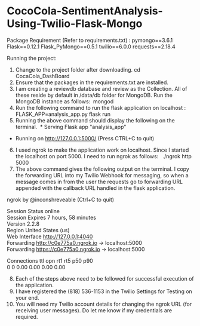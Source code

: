 # CocoCola-SentimentAnalysis-Using-Twilio-Flask-Mongo

Package Requirement (Refer to requirements.txt) :
pymongo==3.6.1
Flask==0.12.1
Flask_PyMongo==0.5.1
twilio==6.0.0
requests==2.18.4

Running the project:

1.	Change to the project folder after downloading. 
cd CocaCola_DashBoard
2.	Ensure that the packages in the requirements.txt are installed.
3.	I am creating a reviewdb database and review as the Collection. All of these reside by default in /data/db folder for MongoDB. Run the MongoDB instance as follows:    	mongod
4.	Run the following command to run the flask application on localhost :        FLASK_APP=analysis_app.py flask run  
5.	Running the above command should display the following on the terminal.  * Serving Flask app "analysis_app"
* Running on http://127.0.0.1:5000/ (Press CTRL+C to quit)
6.	I used ngrok to make the application work on localhost. Since I started the localhost on port 5000. I need to run ngrok as follows:   ./ngrok http 5000
7.	The above command gives the following output on the terminal. I copy the forwarding URL into my Twilio Webhook for messaging, so when a message comes in from the user the requests go to  forwarding URL appended with the callback URL handled in the flask application.  

ngrok by @inconshreveable                                         (Ctrl+C to quit)
                                                                                  
Session Status                online                                              
Session Expires               7 hours, 58 minutes                                 
Version                       2.2.8                                               
Region                        United States (us)                                  
Web Interface                 http://127.0.0.1:4040                               
Forwarding                    http://c0e775a0.ngrok.io -> localhost:5000          
Forwarding                    https://c0e775a0.ngrok.io -> localhost:5000         
                                                                                  
Connections                   ttl     opn     rt1     rt5     p50     p90         
                              0       0       0.00    0.00    0.00    0.00  

8.	Each of the steps above need to be followed for successful execution of the application.  
9.	I have registered the (818) 536-1153 in the Twilio Settings for Testing on your end.
10.	 You will need my Twilio account details for changing the ngrok URL (for receiving user messages). Do let me know if my credentials are required.

